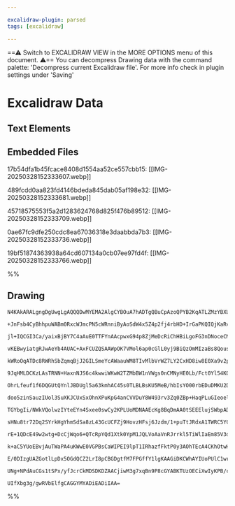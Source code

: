 ```yaml
---

excalidraw-plugin: parsed
tags: [excalidraw]

---
```

==⚠  Switch to EXCALIDRAW VIEW in the MORE OPTIONS menu of this document. ⚠== You can decompress Drawing data with the command palette: 'Decompress current Excalidraw file'. For more info check in plugin settings under 'Saving'


# Excalidraw Data

## Text Elements
## Embedded Files
17b54dfa1b45fcace8408d1554aa52ce557cbb15: [[IMG-20250328152333607.webp]]

489fcdd0aa823fd4146bdeda845dab05af198e32: [[IMG-20250328152333681.webp]]

45718575553f5a2d1283624768d825f476b89512: [[IMG-20250328152333709.webp]]

0ae67fc9dfe250cdc8ea67036318e3daabbda7b3: [[IMG-20250328152333736.webp]]

19bf51874363938a64cd607134a0cb07ee97fd4f: [[IMG-20250328152333766.webp]]

%%
## Drawing
```compressed-json
N4KAkARALgngDgUwgLgAQQQDwMYEMA2AlgCYBOuA7hADTgQBuCpAzoQPYB2KqATLZMzYBXUtiRoIACyhQ4zZAHoFAc0JRJQgEYA6bGwC2CgF7N6hbEcK4OCtptbErHALRY8RMpWdx8Q1TdIEfARcZgRmBShcZQUebQBObR4aOiCEfQQOKGZuAG1wMFAwYogSbggAWQBhAHFSAClNADYKlOLIWERywn1opH4SzG5nAA4ARgAWbTGAVgmxsYBmAHYm

+JnFsb4CyBhhpuWABm0RxcWJmcPN5cWRnniByAoSdW4x5Z4p2fj4rbHD+IrGaPKQIQjKaRvTYzBLLCaHEZ3EaHVYjYE7CDWZTBbiHEHMKCkNgAawQVTY+DYpHKhOszDguECWTaJU0uGwxOURKEHGI5Mp1IktI49MZmSgLMgADNCPh8ABlWA4iSSdkaQKSiAEomkgDqL0kb3xhJJCEVMGV6EEHk13IhHHCOTQYxBbAZ2DUe2dhzxGO5vIdzCdqA4Q

jl+IQCGI3Ca/yaixBjBY7C4aAuE0TTFYnAAcpwxG94p8ZjMeDcRiChHBiLgoFG3nDNoceCMmhN4m2QYRmAARNJ16NoKUEMIgrnCOAASWIwdyAF0QZphLyAKLBDJZWcLjFEDjE7ih8M7tgc+toQlCBAgmXBafld6aObEYdjTQXKV4MQjeEjYizOa4LgpZiCWyzYJomizJqzDuOIqD5O0YAujsSE7Nu7SlLyWDlLghyalK5AZHeaCHvgxq1kIwYQIg

vKEBwyiatgRJwAeYb4AUAC+AxFCUZQSAAWpOK7VMol6ap0cGlL0yj9BiQzOmMIzaBs8Qous7yHIpiIgl6qDODMTTTICiLIkcTQIhMGYYs8xCvGgdzTDwmx3IspaKU5IKSGCEISvZcRbM5TluS5IJYpavoYdqpr8lSNLkCKDJMhKi7spy/p8hSsVCvFopJfhsoKkqkmqtg6qyZFJp6gaRoYlFpLmpaWoUmUIJ2pIgbBshGFuuynpvD6rXLsQHWsUe

kWRoOqATDc8RWRhSbZqmqBjJ2GILSmeYcAWaauWM8TIvMlbVrWZ7LY2CxHD8iw8E0Xa9v2p3Dvgo4YuOVbTlui5DWu6Tip9O50fuJFsSClKnpNF5XhiN4IMR6ATCM8QfsQxCHIBLlSsQ8wTE0mjEFGuDfjMNaaIcMy4FKe0jAg13QbBeQoV17RjGhXZYfJ6C4Mk16EbDk2keRUCUeUNGOPRjHMaN7HFFxBQ8ZAfGc8sABCACKFQACr8fg4nwJJPR

9JqHMLDCKzLAsTRNN+HaxnNJS6c4kwwiWKwW2TZMbBW1nVWgs0nCMNyHE0Lb/Fct0Yl54KQvZhmnMHwcLBp8YJhiYVwRFJR1WSmWCugwq5eKmpshyb28jFufQDliWF9eBUNcVaoiOVmeVQg+q2YazrGjqZpFeU1otX6wj2o6NXde6fXehnkDpSNwNjZnE1vLbTOQOtnDcOsmbJrm+Zwf8oGzaZR01gODYTJs7w8AiMxLHdfbBGfQ4jlDGFvVOM55

OhrLfeuf1f6DQGUtQYnlJBDUgl5a63kmhAC45s0TLBLBsKU5MeB/hbIsYO00rbEDuDMKU2DNCI1vtzWq9M0AIWZo8VC7Rv4K3ZjhRY+FeZwwFrVKIQsqKizogxEETE3RS04txDEisICq0ZAABQkU0AAYiMXWXQJAGxkkbKEiwkjLA7O8eMTQSEth0twVyylZjjBRIjD46w0QghsnZVA5kEjOVcjMI4KIZjInRBhSOPkYzHEBIpJxLjEHuNCvRcK3

doo5zinSauzIUol3SuXKJCUxSxOhnXPuKpG4anCVVDuY8W493rv3Zq0ZBp+HaqPLuGIeoelgP1aeEBZ6VJDCDWqS80CWyDnbNeWYUxQmWNvRam1tpTUQaWQ401V4QCrKfU67wL4XRDpM++D1JpPRem/bkH9/oYSXDyYgP0NzZAAQDPcwDjzg24JDKBfNyhowQAcD88RnwIB4JcbAxBsDU1wAcMOzkaY1lwBBGsyxNBMPxOQ+CjNqEs1oWzfGHNMQ

TGYbgIi/NWkVQolwzIYteEYn4Sxee0swCy2KPLUoMDNAAEcKg8BqDmAA0tSEEElujSWbpADmzjHJX0vm4osViMQO0uNoH0BwL5rHGYCbpEAbGd1QAZBIikg4AguPEVYONPLeWjgqwyvxkTmVmjMdVbZw4YTTriHJ2cBRJILqk3ZqVS4ZRtdlaJKTkppLlEUzJpUm7QVbu3WxUys7eqtCU20w8KlBnyZAGpk9loDSHvsueLSF4CHaQqyy4xBl9OdK

sHNu8tr72Dq2SYrkHgYhmSdSa8zL43GcUCFZj9HovzHFsj6Jzdm/1+puTtJRdxA1TWRC5YCrkQNfiUGGcMIB7U0CgxSjZ4zGR+RMD55lzbnFwuBFEkZ1WYwmFKOmBA4KUOKKvGhxQ6GYQRThGYKK0XnMxZwkWOKeESwEUSoRcsREwMIMSTAABBWoTQAASyh7j1B4LgADFgABWAB9Zg+gFH63ZaohScQL4tnhCWXRTkK0YQduo5Yqw1gok2PtFYQd

rE+1QDcE49w2wtg+DcCjWqo6+QTcRpYQd1Xtk0YpM1JQLVoAaVnRJrrkl5TiWlIaEm85V3dflL1GSw02itYG+V2wKqFNU01dTSaR7RqqePXqdSp5tonB2ihV6CKotuUS+F2EJC4GWBG5NzS2HjVOro8yxqtgDLWr0jeHS4QFo4MM/eBkOyaJ4FsJtCAn6oGuRiPZq4/69psyfat58KO3HMvcGVA7H39tAS256E6BAcOFhIbh4sbnTqaFKA4kwnLf

k+aC5YUoEBvjAuTWaPA4uKWwE0VGPBsCaWIPEI9lpT1IRhazfFktP0y3AOhTEcA4CKhOtwHi0AvIZHKDWUg+4BgMEIAgCgytHUJMiRIAAxFKJ7z2WQQGwCIJKk46z6EVD3eTEB7tjAQEDoHr33ukE+99678S5N3YU266TBQ3sffFF99IMj0kWkkgPUpSPweQ/SL900mnuDacgPj1H32if1T0zjsHKOsho/0AAJUjSmpmyOIeU/SAAeQnuZhNGdOc

E/0DIzgUAZGotlLpDx5OGdQCZ2LrI8pCBGDgtfM7FPGffY1lgKAAGiDKCWhAYIUoPUlC1wrqnURSD64h2wCgXlcDooXsL7n+gVy8gA/bx3IQYGMiJFQTX8umfe8DxrPW5R0qvZgkSOUAANbgaJEilhuIVnG6qDJndjxSfAABNTeGxtC20Gz6a6AJfhnaMGwAwu21oEDEqJ7QG7LgjC/RbkP33WceeM+gaPZ2uQkBV2r0nQvB/EEVAgQlCqB+kBIB

UNg+NPdAuCGs1tSPx/yfJcrCkMDSDKDZAACjiwM3g7xqBn9P8cGYABKTUzOECiXwIyKPB/cDH8WHiXgn+L9OS/9fu/dvOXLnZXVuPnKAFMYMLzaUXmB/LCOfcWNAclTIFfU6FLDCbAIgafdAkoDgezMdSBapIQKAXcOCSGIAiAOwWDBAbAbIeUPAuABfJfPAzQVfbgdZCdTEWgwgRgDWGvHWJAjEVlCQMIYIbgjePhSiKAAwCPRRIdEBS5Z+CrUG

UIfXbg3g/gwRVbElfgCAGGYMYADiEADiIAA=
```
%%